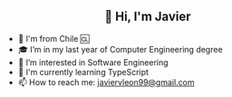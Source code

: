 <h2 align="center">👋 Hi, I'm Javier</h2>

- 📍 I'm from Chile 🆑
- 🎓 I’m in my last year of Computer Engineering degree
- 👀 I’m interested in Software Engineering  
- 🌱 I'm currently learning TypeScript
- 📫 How to reach me: javiervleon99@gmail.com

<!---
jaggerv/jaggerv is a ✨ special ✨ repository because its `README.md` (this file) appears on your GitHub profile.
You can click the Preview link to take a look at your changes.
--->
